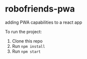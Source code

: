 # robofriends-pwa
adding PWA capabilities to a react app



To run the project:

1. Clone this repo
2. Run `npm install`
3. Run `npm start`
